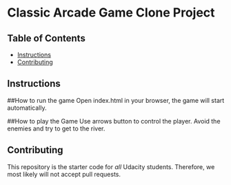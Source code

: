 # Classic Arcade Game Clone Project

## Table of Contents

- [Instructions](#instructions)
- [Contributing](#contributing)

## Instructions
##How to run the game
Open index.html in your browser, the game will start automatically.

##How to play the Game
Use arrows button to control the player. Avoid the enemies and try to get to the river.

## Contributing

This repository is the starter code for _all_ Udacity students. Therefore, we most likely will not accept pull requests.
